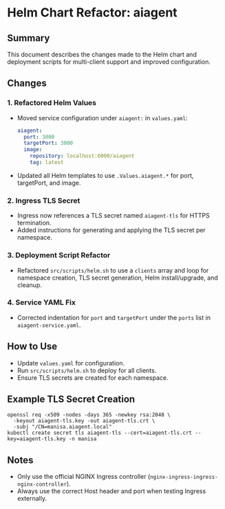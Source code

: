 # Helm Chart Refactor: aiagent

## Summary
This document describes the changes made to the Helm chart and deployment scripts for multi-client support and improved configuration.

## Changes

### 1. Refactored Helm Values
- Moved service configuration under `aiagent:` in `values.yaml`:
  ```yaml
  aiagent:
    port: 3000
    targetPort: 3000
    image:
      repository: localhost:6000/aiagent
      tag: latest
  ```
- Updated all Helm templates to use `.Values.aiagent.*` for port, targetPort, and image.

### 2. Ingress TLS Secret
- Ingress now references a TLS secret named `aiagent-tls` for HTTPS termination.
- Added instructions for generating and applying the TLS secret per namespace.

### 3. Deployment Script Refactor
- Refactored `src/scripts/helm.sh` to use a `clients` array and loop for namespace creation, TLS secret generation, Helm install/upgrade, and cleanup.

### 4. Service YAML Fix
- Corrected indentation for `port` and `targetPort` under the `ports` list in `aiagent-service.yaml`.

## How to Use
- Update `values.yaml` for configuration.
- Run `src/scripts/helm.sh` to deploy for all clients.
- Ensure TLS secrets are created for each namespace.

## Example TLS Secret Creation
```
openssl req -x509 -nodes -days 365 -newkey rsa:2048 \
  -keyout aiagent-tls.key -out aiagent-tls.crt \
  -subj "/CN=manisa.aiagent.local"
kubectl create secret tls aiagent-tls --cert=aiagent-tls.crt --key=aiagent-tls.key -n manisa
```

## Notes
- Only use the official NGINX Ingress controller (`nginx-ingress-ingress-nginx-controller`).
- Always use the correct Host header and port when testing Ingress externally.
